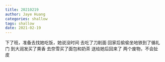 ```yaml
---
title: 20210219
author: Jaye Huang
categories: shallow
tags: shallow
date: 2021-02-19
---
```


下了班，准备去找她吃饭，她说没时间
去吃了刀削面
回家后偷偷坐地铁到了循礼门
到大润发买了熏香
去奈雪买了面包和奶茶
送给她后回来了
两个废物，不会扯皮

